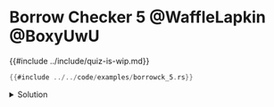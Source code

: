 # Borrow Checker 5 @WaffleLapkin @BoxyUwU

{{#include ../include/quiz-is-wip.md}}

```rust
{{#include ../../code/examples/borrowck_5.rs}}
```

<details>
<summary>Solution</summary>

```
{{#include ../../code/examples/stderr/borrowck_5.stderr}}
```

</details>
